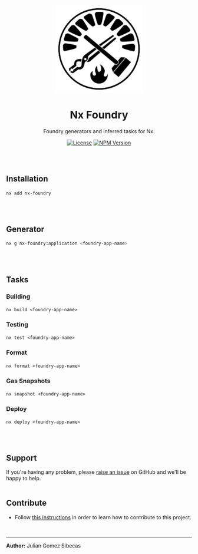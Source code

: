 <p align="center"><img src="https://github.com/foundry-rs/foundry/blob/master/.github/logo.png" width="240"></p>

<div align="center">

# Nx Foundry

Foundry generators and inferred tasks for Nx.

[![License](https://img.shields.io/github/license/juliangsibecas/nx-foundry.svg?color=40bb12)](https://github.com/juliangsibecas/nx-foundry/blob/master/LICENSE)
[![NPM Version](https://img.shields.io/npm/v/nx-foundry.svg)](https://www.npmjs.com/package/nx-foundry)


<br></br>
</div>

## Installation

```bash
nx add nx-foundry
```
<br></br>
## Generator

```bash
nx g nx-foundry:application <foundry-app-name>
```
<br></br>
## Tasks

### Building
`nx build <foundry-app-name>`

### Testing
`nx test <foundry-app-name>`

### Format
`nx format <foundry-app-name>`

### Gas Snapshots
`nx snapshot <foundry-app-name>`

### Deploy
`nx deploy <foundry-app-name>`

<br></br>
## Support

If you're having any problem, please [raise an issue](https://github.com/juliangsibecas/nx-foundry/issues/new) on GitHub and we'll be happy to help.
<br></br>
## Contribute

- Follow [this instructions](https://github.com/juliangsibecas/nx-foundry/blob/master/CONTRIBUTING.md) in order to learn how to contribute to this project.

</br><hr>
**Author:** Julian Gomez Sibecas
